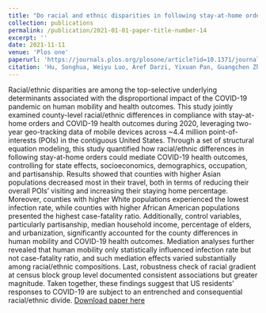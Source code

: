 ```yaml
---
title: "Do racial and ethnic disparities in following stay-at-home orders influence COVID-19 health outcomes? A mediation analysis approach"
collection: publications
permalink: /publication/2021-01-01-paper-title-number-14
excerpt: ''
date: 2021-11-11
venue: 'Plos one'
paperurl: 'https://journals.plos.org/plosone/article?id=10.1371/journal.pone.0259803'
citation: 'Hu, Songhua, Weiyu Luo, Aref Darzi, Yixuan Pan, Guangchen Zhao, Yuxuan Liu, and Chenfeng Xiong. "Do racial and ethnic disparities in following stay-at-home orders influence COVID-19 health outcomes? A mediation analysis approach." PloS one 16, no. 11 (2021): e0259803.'
---
```

Racial/ethnic disparities are among the top-selective underlying determinants associated with the disproportional impact of the COVID-19 pandemic on human mobility and health outcomes. This study jointly examined county-level racial/ethnic differences in compliance with stay-at-home orders and COVID-19 health outcomes during 2020, leveraging two-year geo-tracking data of mobile devices across ~4.4 million point-of-interests (POIs) in the contiguous United States. Through a set of structural equation modeling, this study quantified how racial/ethnic differences in following stay-at-home orders could mediate COVID-19 health outcomes, controlling for state effects, socioeconomics, demographics, occupation, and partisanship. Results showed that counties with higher Asian populations decreased most in their travel, both in terms of reducing their overall POIs’ visiting and increasing their staying home percentage. Moreover, counties with higher White populations experienced the lowest infection rate, while counties with higher African American populations presented the highest case-fatality ratio. Additionally, control variables, particularly partisanship, median household income, percentage of elders, and urbanization, significantly accounted for the county differences in human mobility and COVID-19 health outcomes. Mediation analyses further revealed that human mobility only statistically influenced infection rate but not case-fatality ratio, and such mediation effects varied substantially among racial/ethnic compositions. Last, robustness check of racial gradient at census block group level documented consistent associations but greater magnitude. Taken together, these findings suggest that US residents’ responses to COVID-19 are subject to an entrenched and consequential racial/ethnic divide.
[Download paper here](https://journals.plos.org/plosone/article?id=10.1371/journal.pone.0259803)
